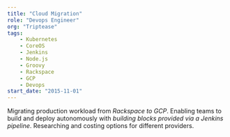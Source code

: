 ```yaml
---
title: "Cloud Migration"
role: "Devops Engineer"
org: "Triptease"
tags:
    - Kubernetes
    - CoreOS
    - Jenkins
    - Node.js
    - Groovy
    - Rackspace
    - GCP
    - Devops
start_date: "2015-11-01"
---
```

Migrating production workload from _Rackspace to GCP_.
Enabling teams to build and deploy autonomously with _building blocks provided via a Jenkins pipeline_.
Researching and costing options for different providers.